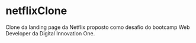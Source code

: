 # netflixClone
Clone da landing page da Netflix proposto como desafio do bootcamp Web Developer da Digital Innovation One.

